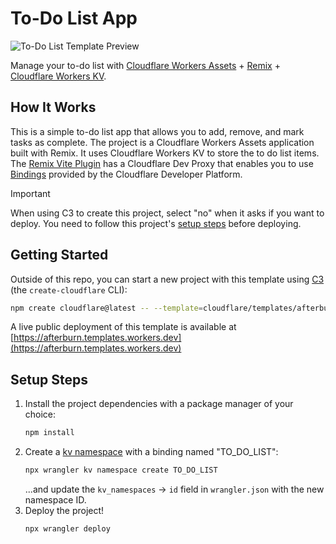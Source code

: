 # To-Do List App

![To-Do List Template Preview](https://imagedelivery.net/wSMYJvS3Xw-n339CbDyDIA/923473bc-a285-487c-93db-e0ddea3d3700/public)

<!-- dash-content-start -->

Manage your to-do list with [Cloudflare Workers Assets](https://developers.cloudflare.com/workers/static-assets/) + [Remix](https://remix.run/) + [Cloudflare Workers KV](https://developers.cloudflare.com/kv/).

## How It Works

This is a simple to-do list app that allows you to add, remove, and mark tasks as complete. The project is a Cloudflare Workers Assets application built with Remix. It uses Cloudflare Workers KV to store the to do list items. The [Remix Vite Plugin](https://remix.run/docs/en/main/guides/vite#vite) has a Cloudflare Dev Proxy that enables you to use [Bindings](https://developers.cloudflare.com/workers/runtime-apis/bindings/) provided by the Cloudflare Developer Platform.

> [!IMPORTANT]
> When using C3 to create this project, select "no" when it asks if you want to deploy. You need to follow this project's [setup steps](https://github.com/cloudflare/templates/tree/main/afterburn#setup-steps) before deploying.

<!-- dash-content-end -->

## Getting Started

Outside of this repo, you can start a new project with this template using [C3](https://developers.cloudflare.com/pages/get-started/c3/) (the `create-cloudflare` CLI):

```bash
npm create cloudflare@latest -- --template=cloudflare/templates/afterburn
```

A live public deployment of this template is available at [https://afterburn.templates.workers.dev](https://afterburn.templates.workers.dev)

## Setup Steps

1. Install the project dependencies with a package manager of your choice:
   ```bash
   npm install
   ```
2. Create a [kv namespace](https://developers.cloudflare.com/kv/get-started/) with a binding named "TO_DO_LIST":
   ```bash
   npx wrangler kv namespace create TO_DO_LIST
   ```
   ...and update the `kv_namespaces` -> `id` field in `wrangler.json` with the new namespace ID.
3. Deploy the project!
   ```bash
   npx wrangler deploy
   ```
